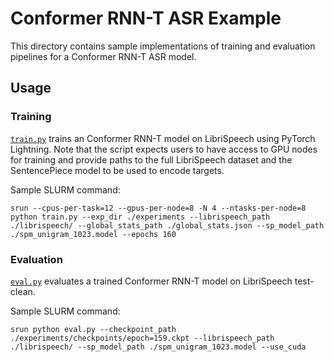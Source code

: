 # Conformer RNN-T ASR Example

This directory contains sample implementations of training and evaluation pipelines for a Conformer RNN-T ASR model.

## Usage

### Training

[`train.py`](./train.py) trains an Conformer RNN-T model on LibriSpeech using PyTorch Lightning. Note that the script expects users to have access to GPU nodes for training and provide paths to the full LibriSpeech dataset and the SentencePiece model to be used to encode targets.

Sample SLURM command:
```
srun --cpus-per-task=12 --gpus-per-node=8 -N 4 --ntasks-per-node=8 python train.py --exp_dir ./experiments --librispeech_path ./librispeech/ --global_stats_path ./global_stats.json --sp_model_path ./spm_unigram_1023.model --epochs 160
```

### Evaluation

[`eval.py`](./eval.py) evaluates a trained Conformer RNN-T model on LibriSpeech test-clean.

Sample SLURM command:
```
srun python eval.py --checkpoint_path ./experiments/checkpoints/epoch=159.ckpt --librispeech_path ./librispeech/ --sp_model_path ./spm_unigram_1023.model --use_cuda
```
